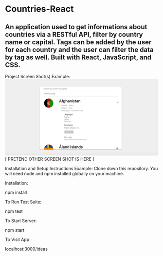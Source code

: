 # Countries-React

## An application used to get informations about countries via a RESTful API, filter by country name or capital. Tags can be added by the user for each country and the user can filter the data by tag as well. Built with React, JavaScript, and CSS.



Project Screen Shot(s)
Example:
![Screenshot](ScreenshotApp.png)
[ PRETEND OTHER SCREEN SHOT IS HERE ]

Installation and Setup Instructions
Example:
Clone down this repository. You will need node and npm installed globally on your machine.

Installation:

npm install

To Run Test Suite:

npm test

To Start Server:

npm start

To Visit App:

localhost:3000/ideas
